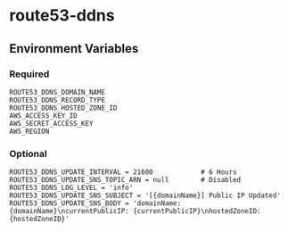 # route53-ddns


## Environment Variables

### Required 

```
ROUTE53_DDNS_DOMAIN_NAME
ROUTE53_DDNS_RECORD_TYPE
ROUTE53_DDNS_HOSTED_ZONE_ID
AWS_ACCESS_KEY_ID
AWS_SECRET_ACCESS_KEY
AWS_REGION
```

### Optional

```
ROUTE53_DDNS_UPDATE_INTERVAL = 21600            # 6 Hours
ROUTE53_DDNS_UPDATE_SNS_TOPIC_ARN = null        # Disabled
ROUTE53_DDNS_LOG_LEVEL = 'info'
ROUTE53_DDNS_UPDATE_SNS_SUBJECT = '[{domainName}] Public IP Updated'
ROUTE53_DDNS_UPDATE_SNS_BODY = 'domainName: {domainName}\ncurrentPublicIP: {currentPublicIP}\nhostedZoneID: {hostedZoneID}'
```

